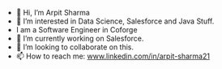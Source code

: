 - 👋 Hi, I’m Arpit Sharma
- 👀 I’m interested in Data Science, Salesforce and Java Stuff.
-  I am a Software Engineer in Coforge
- 🌱 I’m currently working on Salesforce.
- 💞️ I’m looking to collaborate on this.
- 📫 How to reach me:  www.linkedin.com/in/arpit-sharma21

<!---
arpitsharma21/arpitsharma21 is a ✨ special ✨ repository because its `README.md` (this file) appears on your GitHub profile.
You can click the Preview link to take a look at your changes.
--->
